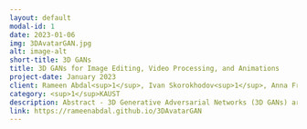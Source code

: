 ```yaml
---
layout: default
modal-id: 1
date: 2023-01-06
img: 3DAvatarGAN.jpg
alt: image-alt
short-title: 3D GANs
title: 3D GANs for Image Editing, Video Processing, and Animations
project-date: January 2023
client: Rameen Abdal<sup>1</sup>, Ivan Skorokhodov<sup>1</sup>, Anna Fruehstueck<sup>1</sup>
category: <sup>1</sup>KAUST
description: Abstract - 3D Generative Adversarial Networks (3D GANs) are cutting-edge deep learning technology that can generate 3D images and shapes from 2D images. They are particularly useful in creating 3D objects that are challenging or time-consuming to create using traditional methods. 3D GANs have applications in a wide range of fields, including computer graphics, video games, architecture, product design, and medical imaging. In this demo, we show the results of an efficiently trained 3D GAN with high-quality rendering and multi-view consistency. We then demonstrate applications of 3D GANs for creating and editing 3D avatars of a person to generate high-quality animations. We also show an extension of 3D GANs in video processing where we are able to change the attributes of a face in a video or render a video in novel views, for example, rendering a talking head in different poses.
link: https://rameenabdal.github.io/3DAvatarGAN
---
```


